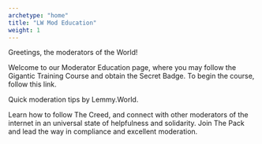 ```yaml
---
archetype: "home"
title: "LW Mod Education"
weight: 1
---
```


Greetings, the moderators of the World! 

Welcome to our Moderator Education page, where you may follow the Gigantic Training Course and obtain the Secret Badge. To begin the course, follow this link. 

Quick moderation tips by Lemmy.World.

Learn how to follow The Creed, and connect with other moderators of the internet in an universal state of helpfulness and solidarity. Join The Pack and lead the way in compliance and excellent moderation. 



